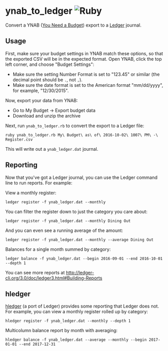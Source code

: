 # ynab_to_ledger ![Ruby](https://github.com/pgr0ss/ynab_to_ledger/workflows/Ruby/badge.svg)

Convert a YNAB ([You Need a Budget](https://www.youneedabudget.com)) export to a [Ledger](http://ledger-cli.org) journal.

## Usage

First, make sure your budget settings in YNAB match these options, so that the exported CSV will be in the expected format. Open YNAB, click the top left corner, and choose "Budget Settings":

- Make sure the setting Number Format is set to "123.45" or similar (the decimal point should be `.`, not `,`).
- Make sure the date format is set to the American format "mm/dd/yyyy", for example, "12/30/2015".

Now, export your data from YNAB:

* Go to My Budget -> Export budget data
* Download and unzip the archive

Next, run `ynab_to_ledger.rb` to convert the export to a Ledger file:

`ruby ynab_to_ledger.rb My\ Budget\ as\ of\ 2016-10-02\ 1007\ PM\ -\ Register.csv`

This will write out a `ynab_ledger.dat` journal.

## Reporting

Now that you've got a Ledger journal, you can use the Ledger command line to run reports. For example:

View a monthly register:

`ledger register -f ynab_ledger.dat --monthly`

You can filter the register down to just the category you care about:

`ledger register -f ynab_ledger.dat --monthly Dining Out`

And you can even see a running average of the amount:

`ledger register -f ynab_ledger.dat --monthly --average Dining Out`

Balances for a single month summed by category:

`ledger balance -f ynab_ledger.dat --begin 2016-09-01 --end 2016-10-01 --depth 1`

You can see more reports at http://ledger-cli.org/3.0/doc/ledger3.html#Building-Reports

## hledger

[hledger](http://hledger.org/) (a port of Ledger) provides some reporting that Ledger does not. For example, you can view a monthly register rolled up by category:

`hledger register -f ynab_ledger.dat --monthly --depth 1`

Multicolumn balance report by month with averaging:

`hledger balance -f ynab_ledger.dat --average --monthly --begin 2017-01-01 --end 2017-12-31`
